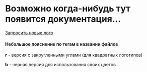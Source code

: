 # Возможно когда-нибудь тут появится документация...

[Запросить новые лого](https://t.me/lg1447)

#### Небольшое пояснение по тегам в названии файлов

**r** - версия с закругленными углами (для квадратных логотипов)

**b** - черная версия для использования своих цветов

